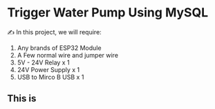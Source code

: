 # Trigger Water Pump Using MySQL

✍ In this project, we will require:

1. Any brands of ESP32 Module
2. A Few normal wire and jumper wire
3. 5V - 24V Relay x 1
4. 24V Power Supply x 1
5. USB to Mirco B USB x 1


## This is
